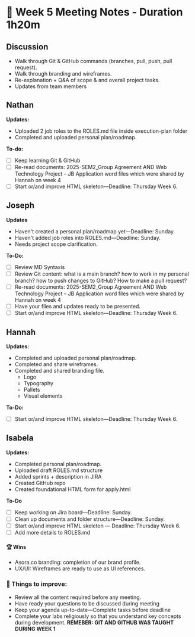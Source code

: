 # 📅 Week 5 Meeting Notes - Duration 1h20m

## Discussion

- Walk through Git & GitHub commands (branches, pull, push, pull request).
- Walk through branding and wireframes.
- Re-explanation + Q&A of scope & and overall project tasks.
- Updates from team members

## Nathan
**Updates:**
- Uploaded 2 job roles to the ROLES.md file inside execution-plan folder
- Completed and uploaded personal plan/roadmap.
  
**To-do:**
- [ ] Keep learning Git & GitHub
- [ ] Re-read documents:  2025-SEM2_Group Agreement AND  Web Technology Project – JB Application word files which were shared by Hannah on week 4
- [ ] Start or/and improve HTML skeleton—Deadline: Thursday Week 6.

## Joseph
**Updates**
- Haven't created a personal plan/roadmap yet—Deadline: Sunday.
- Haven't added job roles into ROLES.md—Deadline: Sunday.
- Needs project scope clarification. 
  
**To-Do:**
- [ ] Review MD Syntaxis 
- [ ] Review Git content: what is a main branch? how to work in my personal branch? how to push changes to GitHub? How to make a pull request? 
- [ ] Re-read documents:  2025-SEM2_Group Agreement AND  Web Technology Project – JB Application word files which were shared by Hannah on week 4
- [ ] Have your files and updates ready to be presented. 
- [ ] Start or/and improve HTML skeleton—Deadline: Thursday Week 6.

## Hannah

**Updates:**
- Completed and uploaded personal plan/roadmap.
-  Completed and share wireframes.
-  Completed and shared branding file. 
	- Logo
	- Typography
	- Pallets
	- Visual elements

**To-Do:**
- [ ] Start or/and improve HTML skeleton—Deadline: Thursday Week 6.
  

## Isabela
**Updates:**
- Completed personal plan/roadmap.
- Uploaded draft ROLES.md structure
- Added sprints + description in JIRA
- Created GitHub repo
- Created foundational HTML form for apply.html

**To-Do**
- [ ] Keep working on Jira board—Deadline: Sunday.
- [ ] Clean up documents and folder structure—Deadline: Sunday.
- [ ] Start or/and improve HTML skeleton — Deadline: Thursday Week 6.
- [ ] Add more details to ROLES.md

#### 🏆 Wins 
- Asora.co branding: completion of our brand profile.
- UX/UI: Wireframes are ready to use as UI references.
### 🚧 Things to improve:
- Review all the content required before any meeting.
- Have ready your questions to be discussed during meeting
- Keep your agenda up-to-date—Complete tasks before deadline
- Complete your labs religiously so that you understand key concepts during development. **REMEBER: GIT AND GITHUB WAS TAUGHT DURING WEEK 1**